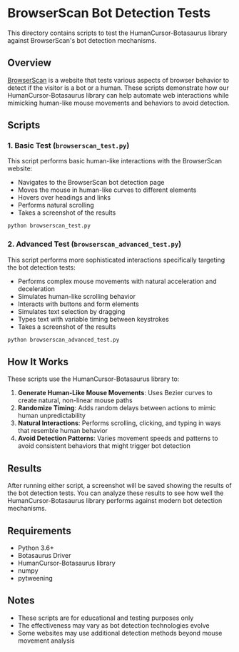 # BrowserScan Bot Detection Tests

This directory contains scripts to test the HumanCursor-Botasaurus library against BrowserScan's bot detection mechanisms.

## Overview

[BrowserScan](https://www.browserscan.net/bot-detection) is a website that tests various aspects of browser behavior to detect if the visitor is a bot or a human. These scripts demonstrate how our HumanCursor-Botasaurus library can help automate web interactions while mimicking human-like mouse movements and behaviors to avoid detection.

## Scripts

### 1. Basic Test (`browserscan_test.py`)

This script performs basic human-like interactions with the BrowserScan website:
- Navigates to the BrowserScan bot detection page
- Moves the mouse in human-like curves to different elements
- Hovers over headings and links
- Performs natural scrolling
- Takes a screenshot of the results

```bash
python browserscan_test.py
```

### 2. Advanced Test (`browserscan_advanced_test.py`)

This script performs more sophisticated interactions specifically targeting the bot detection tests:
- Performs complex mouse movements with natural acceleration and deceleration
- Simulates human-like scrolling behavior
- Interacts with buttons and form elements
- Simulates text selection by dragging
- Types text with variable timing between keystrokes
- Takes a screenshot of the results

```bash
python browserscan_advanced_test.py
```

## How It Works

These scripts use the HumanCursor-Botasaurus library to:

1. **Generate Human-Like Mouse Movements**: Uses Bezier curves to create natural, non-linear mouse paths
2. **Randomize Timing**: Adds random delays between actions to mimic human unpredictability
3. **Natural Interactions**: Performs scrolling, clicking, and typing in ways that resemble human behavior
4. **Avoid Detection Patterns**: Varies movement speeds and patterns to avoid consistent behaviors that might trigger bot detection

## Results

After running either script, a screenshot will be saved showing the results of the bot detection tests. You can analyze these results to see how well the HumanCursor-Botasaurus library performs against modern bot detection mechanisms.

## Requirements

- Python 3.6+
- Botasaurus Driver
- HumanCursor-Botasaurus library
- numpy
- pytweening

## Notes

- These scripts are for educational and testing purposes only
- The effectiveness may vary as bot detection technologies evolve
- Some websites may use additional detection methods beyond mouse movement analysis 